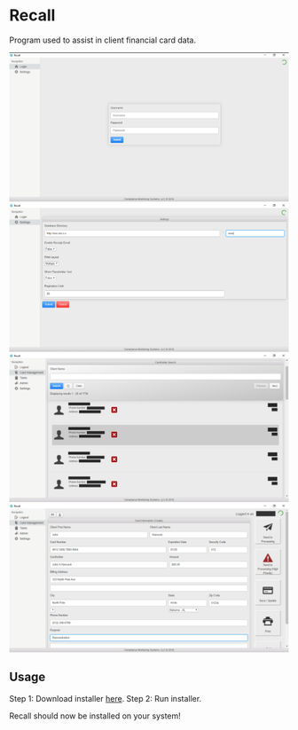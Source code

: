 # Recall

Program used to assist in client financial card data.

![Screenshot](recall.png)
![Screenshot](recall_1.png)
![Screenshot](recall_2.png)
![Screenshot](recall_3.png)

## Usage
Step 1: Download installer [here](https://github.com/CMSDev2809/recall/releases/latest).
Step 2: Run installer.

Recall should now be installed on your system!
